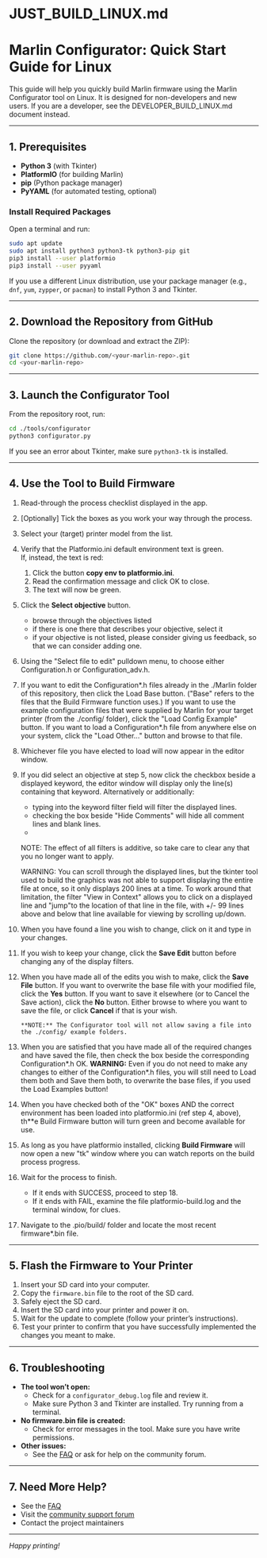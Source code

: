 # JUST_BUILD_LINUX.md

# Marlin Configurator: Quick Start Guide for Linux

This guide will help you quickly build Marlin firmware using the Marlin Configurator tool on Linux. It is designed for non-developers and new users. If you are a developer, see the DEVELOPER_BUILD_LINUX.md document instead.

---

## 1. Prerequisites

- **Python 3** (with Tkinter)
- **PlatformIO** (for building Marlin)
- **pip** (Python package manager)
- **PyYAML** (for automated testing, optional)

### Install Required Packages

Open a terminal and run:

```sh
sudo apt update
sudo apt install python3 python3-tk python3-pip git
pip3 install --user platformio
pip3 install --user pyyaml
```

If you use a different Linux distribution, use your package manager (e.g., `dnf`, `yum`, `zypper`, or `pacman`) to install Python 3 and Tkinter.

---

## 2. Download the Repository from GitHub

Clone the repository (or download and extract the ZIP):

```sh
git clone https://github.com/<your-marlin-repo>.git
cd <your-marlin-repo>
```

---

## 3. Launch the Configurator Tool

From the repository root, run:

```sh
cd ./tools/configurator
python3 configurator.py
```

If you see an error about Tkinter, make sure `python3-tk` is installed.

---

## 4. Use the Tool to Build Firmware

1. Read-through the process checklist displayed in the app.
2. [Optionally] Tick the boxes as you work your way through the process.
3. Select your (target) printer model from the list.
4. Verify that the Platformio.ini default environment text is green.  
  If, instead, the text is red: 
      1. Click the button **copy env to platformio.ini**. 
      2. Read the confirmation message and click OK to close.
      3. The text will now be green.
5. Click the **Select objective** button.
   - browse through the objectives listed
   - if there is one there that describes your objective, select it
   - if your objective is not listed, please consider giving us feedback, so that we can consider adding one.
6. Using the "Select file to edit" pulldown menu, to choose either Configuration.h or Configuration_adv.h.
7. If you want to edit the Configuration*.h files already in the ./Marlin folder of this repository, then click the Load Base button. ("Base" refers to the files that the Build Firmware function uses.)
   If you want to use the example configuration files that were supplied by Marlin for your target printer (from the ./config/ folder), click the "Load Config Example" button.
   If you want to load a Configuration*.h file from anywhere else on your system, click the "Load Other..." button and browse to that file.
8. Whichever file you have elected to load will now appear in the editor window.
9. If you did select an objective at step 5, now click the checkbox beside a displayed keyword, the editor window will display only the line(s) containing that keyword.
   Alternatively or additionally:
    - typing into the keyword filter field will filter the displayed lines.
    - checking the box beside "Hide Comments" will hide all comment lines and blank lines.
    - 
   NOTE: The effect of all filters is additive, so take care to clear any that you no longer want to apply.  

   WARNING: You can scroll through the displayed lines, but the tkinter tool used to build the graphics was not able to support displaying the entire file at once, so it only displays 200 lines at a time.
   To work around that limitation, the filter "View in Context" allows you to click on a displayed line and "jump"to the location of that line in the file, with +/- 99 lines above and below that line available for viewing by scrolling up/down.
10. When you have found a line you wish to change, click on it and type in your changes.
11. If you wish to keep your change, click the **Save Edit** button before changing any of the display filters.
12. When you have made all of the edits you wish to make, click the **Save File** button.
    If you want to overwrite the base file with your modified file, click the **Yes** button.
    If you want to save it elsewhere (or to Cancel the Save action), click the **No** button.
    Either browse to where you want to save the file, or click **Cancel** if that is your wish.
    ```
    **NOTE:** The Configurator tool will not allow saving a file into the ./config/ example folders.
    ```
13. When you are satisfied that you have made all of the required changes and have saved the file, then check the box beside the corresponding Configuration*.h OK.
**WARNING:** Even if you do not need to make any changes to either of the Configuration*.h files, you will still need to Load them both and Save them both, to overwrite the base files, if you used the Load Examples button!
15. When you have checked both of the "OK" boxes AND the correct environment has been loaded into platformio.ini (ref step 4, above), th**e Build Firmware button will turn green and become available for use.
16. As long as you have platformio installed, clicking **Build Firmware** will now open a new "tk" window where you can watch reports on the build process progress.
17. Wait for the process to finish.
    - If it ends with SUCCESS, proceed to step 18.
    - If it ends with FAIL, examine the file platformio-build.log and the terminal window, for clues.
18. Navigate to the .pio/build/<environment name> folder and locate the most recent firmware*.bin file.

---

## 5. Flash the Firmware to Your Printer

1. Insert your SD card into your computer.
2. Copy the `firmware.bin` file to the root of the SD card.
3. Safely eject the SD card.
4. Insert the SD card into your printer and power it on.
5. Wait for the update to complete (follow your printer’s instructions).
6. Test your printer to confirm that you have successfully implemented the changes you meant to make.

---

## 6. Troubleshooting

- **The tool won’t open:**
  - Check for a `configurator_debug.log` file and review it.
  - Make sure Python 3 and Tkinter are installed. Try running from a terminal.
- **No firmware.bin file is created:**
  - Check for error messages in the tool. Make sure you have write permissions.
- **Other issues:**
  - See the [FAQ](../FAQ.md) or ask for help on the community forum.

---

## 7. Need More Help?

- See the [FAQ](../FAQ.md)
- Visit the [community support forum](https://community.cr6.com)
- Contact the project maintainers

---

*Happy printing!*
